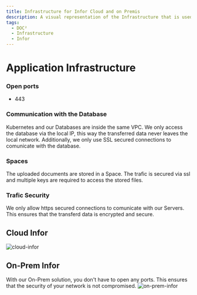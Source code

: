 ```yaml
---
title: Infrastructure for Infor Cloud and on Premis
description: A visual representation of the Infrastructure that is used for our applications when running Infor Cloud or On Premis
tags:
  - DOC²
  - Infrastructure
  - Infor
---
```


# Application Infrastructure


### Open ports
* 443

### Communication with the Database
Kubernetes and our Databases are inside the same VPC. We only access the database via the local IP, this way the transferred data never leaves the local network.
Additionally, we only use SSL secured connections to comunicate with the database.

### Spaces
The uploaded documents are stored in a Space. The trafic is secured via ssl and multiple keys are required to access the stored files.

### Trafic Security
We only allow https secured connections to comunicate with our Servers. This ensures that the transferd data is encrypted and secure. 

## Cloud Infor
![cloud-infor](/_images/security/infra-cloud.png)



## On-Prem Infor
With our On-Prem solution, you don't have to open any ports. This ensures that the security of your network is not compromised. 
![on-prem-infor](/_images/security/infra-on-prem.png)